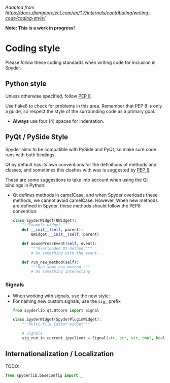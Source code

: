 *Adapted from https://docs.djangoproject.com/en/1.7/internals/contributing/writing-code/coding-style/*

**Note: This is a work in progress!**

# Coding style

Please follow these coding standards when writing code for inclusion in Spyder.

## Python style

Unless otherwise specified, follow [PEP 8](https://www.python.org/dev/peps/pep-0008/).

Use flake8 to check for problems in this area. Remember that PEP 8 is only a guide, so respect the style of the surrounding code as a primary goal.

* **Always** use four (4) spaces for indentation.

## PyQt / PySide Style
Spyder aims to be compatible with PySide and PyQt, so make sure code runs with both bindings.

Qt by default has its own conventions for the definitions of methods and classes, and sometimes this clashes with was is suggested by [PEP 8](https://www.python.org/dev/peps/pep-0008/). 

These are some suggestions to take into account when using the Qt bindings in Python:

* Qt defines methods in camelCase, and when Spyder overloads these methods, we cannot avoid camelCase. However, When new methods are defined in Spyder, these methods should follow the PEP8 convention:

    ```python
    class SpyderWidget(QWidget):
        """Example widget."""
        def __init__(self, parent):
            QWidget.__init__(self, parent)
    
        def mousePressEvent(self, event):
            """Overloaded Qt method."""
            # Do something with the event...

        def run_new_method(self):
            """Run some new method."""
            # Do something interesting
    ```

### Signals
- When working with signals, use the [new style](http://pyqt.sourceforge.net/Docs/PyQt4/new_style_signals_slots.html):
- For naming new custom signals, use the `sig_` prefix
    ```python
    from spyderlib.qt.QtCore import Signal
    
    class SpyderWidget(SpyderPluginWidget):
        """Multi-file Editor widget"""    

        # Signals
        sig_run_in_current_ipyclient = Signal(str, str, str, bool, bool)
    
    ```

## Internationalization / Localization
TODO:

```python
from spyderlib.baseconfig import _


```
